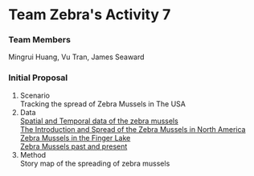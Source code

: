 # Team Zebra's Activity 7

### Team Members
Mingrui Huang, Vu Tran, James Seaward

### Initial Proposal
1. Scenario
<br>Tracking the spread of Zebra Mussels in The USA 
2. Data
<br>[Spatial and Temporal data of the zebra mussels](https://nas.er.usgs.gov/queries/collectioninfo.aspx?SpeciesID=5)
<br>[The Introduction and Spread of the Zebra Mussels in North America](http://csu.edu/cerc/documents/TheIntroductionandSpreadoftheZebraMusselinNorthAmerica.pdf)
<br>[Zebra Mussels in the Finger Lake](https://esajournals.onlinelibrary.wiley.com/doi/10.1890/080020)
<br>[Zebra Mussels past and present](https://cpw.state.co.us/PublishingImages/ANS/current_zm_quag_map.jpg)
3. Method
<br>Story map of the spreading of zebra mussels








